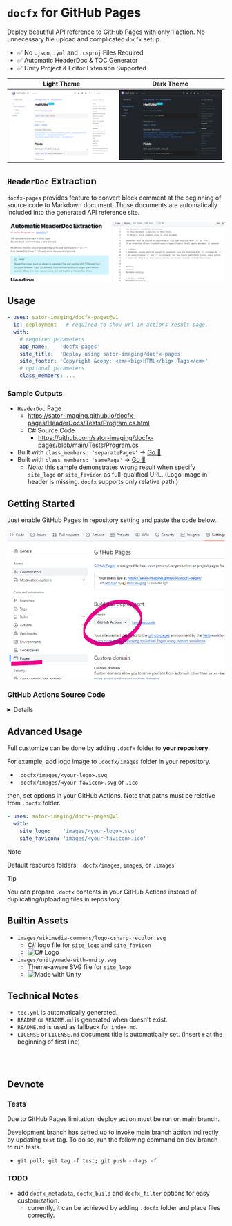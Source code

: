 # `docfx` for GitHub Pages

Deploy beautiful API reference to GitHub Pages with only 1 action. No unnecessary file upload and complicated `docfx` setup.

- ✅ No `.json`, `.yml` and `.csproj` Files Required
- ✅ Automatic HeaderDoc & TOC Generator
- ✅ Unity Project & Editor Extension Supported


| Light Theme | Dark Theme |
|:-----------:|:----------:|
| ![Light Theme](images/docfx-pages-light.png)  | ![Dark Theme](images/docfx-pages-dark.png)



## `HeaderDoc` Extraction

`docfx-pages` provides feature to convert block comment at the beginning of source code to Markdown document. Those documents are automatically included into the generated API reference site.

![HeaderDoc](images/HeaderDoc.png)



## Usage

```yaml
- uses: sator-imaging/docfx-pages@v1
  id: deployment   # required to show url in actions result page.
  with:
    # required parameters
    app_name:    'docfx-pages'
    site_title:  'Deploy using sator-imaging/docfx-pages'
    site_footer: 'Copyright &copy; <em><big>HTML</big> Tags</em>'
    # optional parameters
    class_members: ...
```


### Sample Outputs

- `HeaderDoc` Page
  - https://sator-imaging.github.io/docfx-pages/HeaderDocs/Tests/Program.cs.html
  - C# Source Code
    - https://github.com/sator-imaging/docfx-pages/blob/main/Tests/Program.cs
- Built with `class_members: 'separatePages'` → [Go 🧾](https://sator-imaging.github.io/Half-Ulid/api/index.html)
- Built with `class_members: 'samePage'` → [Go 🧾](https://sator-imaging.github.io/docfx-pages/api/index.html)
  - *Note:* this sample demonstrates wrong result when specify `site_logo` or `site_favidon` as full-qualified URL. (Logo image in header is missing. `docfx` supports only relative path.)



## Getting Started

Just enable GitHub Pages in repository setting and paste the code below.

![Repo Settings](images/repo-settings.png)


### GitHub Actions Source Code

<p><details>

```yaml
name: docfx for GitHub Pages

on:
  # Runs on pushes targeting the default branch
  push:
    branches:
      - 'main'
      ##- 'releases/**'
  pull_request:
    branches: 
      - 'main'
  release:
    types: [published]

  # Allows you to run this workflow manually from the Actions tab
  workflow_dispatch:

# Sets permissions of the GITHUB_TOKEN to allow deployment to GitHub Pages
permissions:
  contents: read
  pages: write
  id-token: write

# Allow only one concurrent deployment, skipping runs queued between the run in-progress and latest queued.
# However, do NOT cancel in-progress runs as we want to allow these production deployments to complete.
concurrency:
  group: "pages"
  cancel-in-progress: false

jobs:
  # Single deploy job since we're just deploying
  deploy:
    environment:
      name: github-pages
      url: ${{ steps.deployment.outputs.page_url }}
    runs-on: ubuntu-latest


    #########################################
    ######  sator-imaging/docfx-pages  ######
    #########################################
    steps:

      # for extensibility, docfx-pages does NOT checkout your repository.
      # so you need to checkout manually prior to sator-imaging/docfx-pages.
      - name: Checkout
        uses: actions/checkout@v3


      # after checkout, you can checkout another repo, copy logo image or
      # other assets into '.docfx' folder to setup own docfx environment.
      # note that images must be copied into '.docfx/images', 'images' or '.images'.


      ######  main  ######

      - uses: sator-imaging/docfx-pages@v1
        id: deployment   # required to show url in actions result page.
        with:

          # required options
          # NOTE: double-quote (") cannot be used, backquote (`) must be escaped (\`).
          app_name:    'Deploy Test'
          site_title:  'Deploy Test using sator-imaging/docfx-pages'
          site_footer: '<big>&times; Is HTML accepted?</big>'

          # optional
          class_members: 'separatePages'  # 'separatePages' or 'samePage'
          google_analytics: ''  # empty to disable
          define_symbols: ''  # additional preprocessor symbols separated by ';'

          # paths must be relative from .docfx folder.
          # note that url works but only in top page. see sample website for detail.
          site_logo:    '<logo>.svg'
          site_favicon: '<favicon>.svg'

          # advanced options
          # --> https://dotnet.github.io/docfx/docs/template.html?tabs=modern#custom-template
          # main.js
          # NOTE: double-quote (") cannot be used, backquote (`) must be escaped (\`).
          main_js: |
            export default {
                defaultTheme: 'light',
                showLightbox: (img) => true,
                iconLinks: [
                    {
                        icon: 'github',
                        href: 'https://github.com/sator-imaging',
                        title: 'GitHub'
                    },
                ],
            }

          # main.css
          # NOTE: double-quote (") cannot be used, backquote (`) must be escaped (\`).
          main_css: |

```

</details></p>



## Advanced Usage

Full customize can be done by adding `.docfx` folder to **your repository**.

For example, add logo image to `.docfx/images` folder in your repository.

- `.docfx/images/<your-logo>.svg`
- `.docfx/images/<your-favicon>.svg` or `.ico`

then, set options in your GitHub Actions. Note that paths must be relative from `.docfx` folder.

```yaml
- uses: sator-imaging/docfx-pages@v1
  with:
    site_logo:    'images/<your-logo>.svg'
    site_favicon: 'images/<your-favicon>.ico'
```

> [!NOTE]
> Default resource folders: `.docfx/images`, `images`, or `.images`

> [!TIP]
> You can prepare `.docfx` contents in your GitHub Actions instead of duplicating/uploading files in repository.



## Builtin Assets

- `images/wikimedia-commons/logo-csharp-recolor.svg`
    - C# logo file for `site_logo` and `site_favicon`
    - ![C# Logo](https://raw.githubusercontent.com/sator-imaging/docfx-pages/releases/v1.0.0/.docfx/images/wikimedia-commons/logo-csharp-recolor.svg)
- `images/unity/made-with-unity.svg`
    - Theme-aware SVG file for `site_logo`
    - ![Made with Unity](https://raw.githubusercontent.com/sator-imaging/docfx-pages/releases/v1.0.0/.docfx/images/unity/made-with-unity.svg)



## Technical Notes

- `toc.yml` is automatically generated.
- `README` or `README.md` is generated when doesn't exist.
- `README.md` is used as fallback for `index.md`.
- `LICENSE` or `LICENSE.md` document title is automatically set. (insert `#` at the beginning of first line)



&nbsp;  
&nbsp;

## Devnote

### Tests

Due to GitHub Pages limitation, deploy action must be run on main branch.

Development branch has setted up to invoke main branch action indirectly by updating `test` tag. To do so, run the following command on dev branch to run tests.

- `git pull; git tag -f test; git push --tags -f`


### TODO

- add `docfx_metadata`, `docfx_build` and `docfx_filter` options for easy customization.
    - currently, it can be achieved by adding `.docfx` folder and place files correctly.
